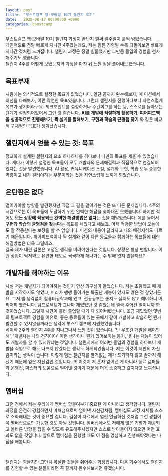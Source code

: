 ```yaml
---
layout: post
title:  "부스트캠프 웹·모바일 10기 챌린지 후기"
date:   2025-08-17 00:00:00 +0900
categories: boostcamp
---
```


부스트캠프 웹·모바일 10기 챌린지 과정이 끝난지 벌써 일주일이 훌쩍 넘었습니다.  
개인적으로 정말 빠르게 지나간 4주였는데요, 저는 힘든 경험일 수록 되돌아보면 빠르게 지나간 것처럼 느껴집니다.
챌린지 과정은 정말 힘들었지만 그만큼 몰입의 경험을 선사해주기도 했습니다.  
챌린지 4주를 어떻게 보냈는지와 과정을 마친 뒤 느낀 점을 풀어내보겠습니다.

## 목표부재
처음에는 의식적으로 설정한 목표가 없었습니다. 일단 끝까지 완수해보자, 매 미션에서 최선을 다해보자, 이런 막연한 목표였습니다. 그런데 챌린지를 진행하다보니 자연스럽게 목표가 생기더라구요. 체크포인트를 설정하거나 주간회고를 하는 등, 스스로를 돌아보는 단계가 설정되어있어서 그런 것 같습니다. **AI를 개발에 적절하게 활용하기**, **피어피드백을 성공적으로 진행해보기**, **짝 설계를 잘해보기**, **구현과 학습의 균형점 찾기** 와 같은 비교적 구체적인 목표가 생겨났습니다. 

## 챌린지에서 얻을 수 있는 것: 목표
정교하게 설계된 챌린지의 요소 하나하나를 겪다보니 나만의 목표를 세울 수 있었습니다. 게다가 이렇게 설정한 목표들이 모두 개발자의 문제해결력과 직접적으로 연결되어 있다는 것을 발견했습니다. AI 활용, 커뮤니케이션 스킬, 설계와 구현, 학습 모두 중요한 역량이고 내가 길러야하는 부분이라는 것을 자연스럽게 느끼게 되었습니다.

## 은탄환은 없다
걸어가야할 방향을 발견했지만 직접 그 길을 걸어가는 것은 또 다른 문제입니다. 4주의 시간으로는 이 목표들에 도달하기 위한 완벽한 해답을 찾아내진 못했습니다. 하지만 적어도 **모든 상황에 적용되는 완벽한 해결방법은 없다**는 것을 깨달았습니다. 예를 들어서 **구현과 학습의 균형점을 찾는다**는 목표를 세웠다고 해보죠. 어제 적용한 방법이 오늘에도 잘 작동한다는 보장을 할 수 없습니다. 미션의 내용이 달라지고 나의 배경지식도 다르기 때문입니다. 피어피드백이나 짝 설계와 같이 다른 동료들과 함께하는 목표들에 대한 해결방법은 더욱 그럴테죠.  
결국 제가 내린 결론은 고정된 생각을 버려야한다는 것입니다. 상황은 항상 변합니다. 어떤 상황이 닥쳐와도 유연한 태도로 씩씩하게 해나가는 수 밖에 없지 않을까요?

## 개발자를 해야하는 이유
사실 저는 개발자가 되어야하는 것인지 항상 의구심이 들었습니다. 저는 초등학교 때 개발을 시작하지도 않았고, 머리가 팽팽 돌아가는 특출난 재능이 있지도 않은 것 같았거든요. 그저 별 생각없이 컴퓨터공학과에 왔고, 전공공부는 좋지도 싫지도 않고 해야하니 어찌저찌 했습니다. 팀프로젝트가 그나마 재밌었던 것 같았는데 결국 주어진 일이니까 한 것이었습니다. 그렇게 시간이 흘러 졸업할 때가 다 되어버렸습니다. 조금 재밌었던 몇번의 팀프로젝트 경험을 이유로, 좋은 동료들이 있는 곳에서 같이 개발하고 학습하면 뭔가 발견할 수 있지않을까라는 생각에 부스트캠프에 지원했었습니다.  
 베이직 2주와 챌린지 4주를 지나고나서 느낀 것이 있습니다. '난 무조건 개발을 해야만해', '개발자는 나의 천직이야' 이런 생각이나 뭔가 있어보이는 동기, 빛나는 재능이 없어도 개발자를 할 수 있지않냐는 것입니다. 챌린지에서 여러번 몰입의 경험을 하다보니 개발을 직업으로 해도 나쁘지 않겠다는 생각도 하게되었습니다. 저는 이것이 저만의 자신감이라는 생각이 듭니다. 이렇게 힘든 챌린지를 별거없는 제가 포기하지 않고 끝까지 해냈기 때문에 얻은 자신감인 것입니다. 또 이것이 저 혼자 얻어낸 게 아니라 동료 캠퍼들과 운영진, 마스터의 도움으로 얻어낸 것이기 때문에 더욱 소중하고 값지다고 느껴집니다.

## 멤버십
그런 점에서 저는 우리에게 멤버십 합불여부가 중요한 게 아니라고 생각합니다. 챌린지 과정을 온전히 경험하면서 마쳐냄으로써 얻어낸 자신감처럼, 멤버십도 과정 자체를 스스로 소화해내는 것이 중요할 겁니다. 길잡이 자료에서 얼핏 언급하신 것처럼 그런 경험이 꼭 멤버십으로만 가능한 것도 아닐 것입니다. 멤버십에서도 저에게 많은 기회가 제공되고 올바른 방향을 잡을 수 있도록 유도해주시겠지만 스스로 받아들이지 않으면 어떤 효과도 없을 것입니다. 앞으로 멤버십을 진행할 때도 이 점을 명심하고 진행해야겠다는 다짐을 해봅니다.  

<br>

챌린지는 힘들지만 그만큼 확실한 것들을 쥐어주는 과정입니다. 다음 기수에서도 챌린지를 경험할 수 있는 분들이라면 꼭 끝까지 완수해보시면 좋겠습니다.







